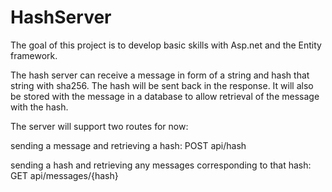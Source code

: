 # HashServer

The goal of this project is to develop basic skills with Asp.net and the Entity framework.

The hash server can receive a message in form of a string and hash that string with sha256.
The hash will be sent back in the response. It will also be stored with the message in a database
to allow retrieval of the message with the hash.

The server will support two routes for now:

sending a message and retrieving a hash: POST api/hash

sending a hash and retrieving any messages corresponding to that hash: GET api/messages/{hash}
